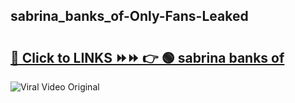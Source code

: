 
 ## sabrina_banks_of-Only-Fans-Leaked

# <h2><a href="https://clipsfans.com/sabrina_banks_of&ref=git">🔗 Click to LINKS ⏩⏩ 👉 🟢 sabrina banks of </a></h2>

<a href="https://clipsfans.com/sabrina_banks_of&ref=git" rel="nofollow" data-target="animated-image.originalLink"><img src="https://i.ibb.co.com/xMMVF88/686577567.gif" alt="Viral Video Original" style="max-width: 100%; display: inline-block;" data-target="animated-image.originalImage"></a>
